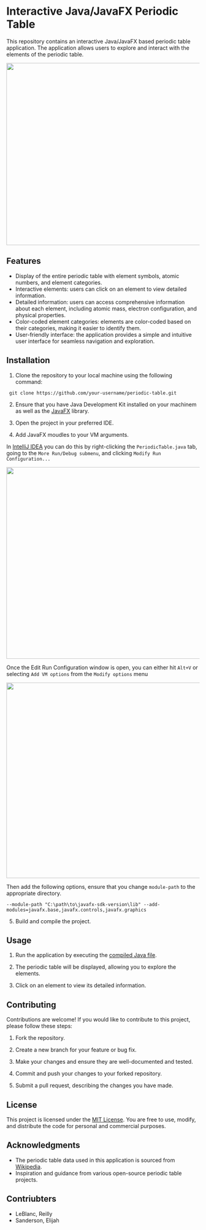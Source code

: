 # Interactive Java/JavaFX Periodic Table

This repository contains an interactive Java/JavaFX based periodic table application. The application allows users to explore and interact with the elements of the periodic table.

<p align="center">
  <img width="800" height="475" src="https://i.imgur.com/Y8KxuXn.png">
</p>

## Features

- Display of the entire periodic table with element symbols, atomic numbers, and element categories.
- Interactive elements: users can click on an element to view detailed information.
- Detailed information: users can access comprehensive information about each element, including atomic mass, electron configuration, and physical properties.
- Color-coded element categories: elements are color-coded based on their categories, making it easier to identify them.
- User-friendly interface: the application provides a simple and intuitive user interface for seamless navigation and exploration.

## Installation

1. Clone the repository to your local machine using the following command:

```GIT 
 git clone https://github.com/your-username/periodic-table.git
```

2. Ensure that you have Java Development Kit installed on your machinem as well as the [JavaFX](https://openjfx.io/) library. 

3. Open the project in your preferred IDE.

4. Add JavaFX moudles to your VM arguments.   

In [IntelliJ IDEA](https://www.jetbrains.com/idea/) you can do this by right-clicking the ``PeriodicTable.java`` tab, going to the ``More Run/Debug submenu``, and clicking ``Modify Run Configuration...``

<p align="center">
  <img width="800" height="500" src="https://i.imgur.com/NjV9q9g.png">
</p>

Once the Edit Run Configuration window is open, you can either hit ``Alt+V`` or selecting ``Add VM options`` from the ``Modify options`` menu

<p align="center">
  <img width="800" height="510" src="https://i.imgur.com/xbDixtd.png">
</p>

Then add the following options, ensure that you change ``module-path`` to the appropriate directory.

```
--module-path "C:\path\to\javafx-sdk-version\lib" --add-modules=javafx.base,javafx.controls,javafx.graphics
```

5. Build and compile the project.

## Usage

1. Run the application by executing the [compiled Java file](https://github.com/SSoQw/Periodic-Table/issues/2). 

2. The periodic table will be displayed, allowing you to explore the elements.

3. Click on an element to view its detailed information.

## Contributing

Contributions are welcome! If you would like to contribute to this project, please follow these steps:

1. Fork the repository.

2. Create a new branch for your feature or bug fix.

3. Make your changes and ensure they are well-documented and tested.

4. Commit and push your changes to your forked repository.

5. Submit a pull request, describing the changes you have made.

## License

This project is licensed under the [MIT License](LICENSE). You are free to use, modify, and distribute the code for personal and commercial purposes.

## Acknowledgments

- The periodic table data used in this application is sourced from [Wikipedia](https://www.wikipedia.org/).
- Inspiration and guidance from various open-source periodic table projects.

## Contriubters

- LeBlanc, Reilly
- Sanderson, Elijah
